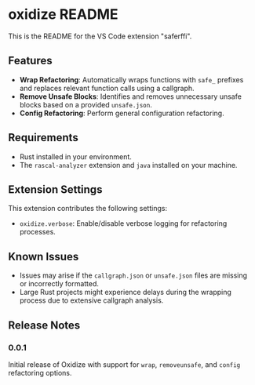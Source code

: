 # oxidize README

This is the README for the VS Code extension "saferffi".

## Features

- **Wrap Refactoring**: Automatically wraps functions with `safe_` prefixes and replaces relevant function calls using a callgraph.
- **Remove Unsafe Blocks**: Identifies and removes unnecessary unsafe blocks based on a provided `unsafe.json`.
- **Config Refactoring**: Perform general configuration refactoring.
  

## Requirements

- Rust installed in your environment.
- The `rascal-analyzer` extension and `java` installed on your machine.

## Extension Settings

This extension contributes the following settings:

* `oxidize.verbose`: Enable/disable verbose logging for refactoring processes.
  
## Known Issues

- Issues may arise if the `callgraph.json` or `unsafe.json` files are missing or incorrectly formatted.
- Large Rust projects might experience delays during the wrapping process due to extensive callgraph analysis.

## Release Notes

### 0.0.1

Initial release of Oxidize with support for `wrap`, `removeunsafe`, and `config` refactoring options.

